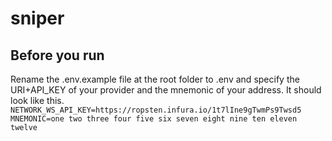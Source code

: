 # sniper

## Before you run

Rename the .env.example file at the root folder to .env and specify the URI+API_KEY of your provider and the mnemonic of your address. It should look like this.
``NETWORK_WS_API_KEY=https://ropsten.infura.io/1t7lIne9gTwmPs9Twsd5``<br/>
``MNEMONIC=one two three four five six seven eight nine ten eleven twelve``